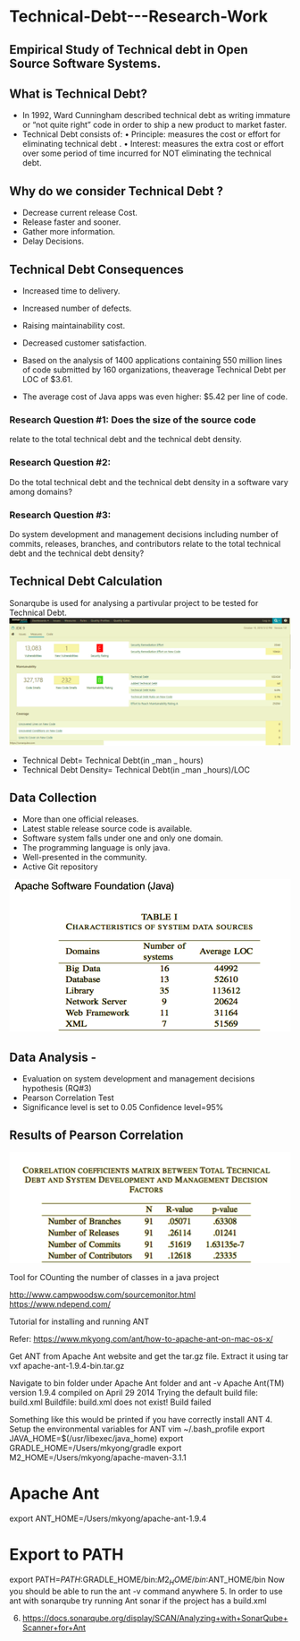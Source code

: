 # Technical-Debt---Research-Work

## Empirical Study of Technical debt in Open Source Software Systems.

## What is Technical Debt?
- In 1992, Ward Cunningham described technical debt as
writing immature or “not quite right” code in order to ship a
new product to market faster.
- Technical Debt consists of:
  • Principle: measures the cost or effort for eliminating technical
  debt .
  • Interest: measures the extra cost or effort over some period of
  time incurred for NOT eliminating the technical debt.
  
## Why do we consider Technical Debt ?
- Decrease current release Cost.
- Release faster and sooner.
- Gather more information.
- Delay Decisions.

## Technical Debt Consequences
- Increased time to delivery.
- Increased number of defects.
- Raising maintainability cost.
- Decreased customer satisfaction. 

- Based on the analysis of 1400 applications containing 550 million lines of code submitted by 160 organizations, theaverage Technical Debt per LOC of $3.61.
- The average cost of Java apps was even higher: $5.42 per line of code. 

### Research Question #1: Does the size of the source code
relate to the total technical debt and the technical debt density.
### Research Question #2: 
Do the total technical debt and the technical debt density in a software vary among domains?
### Research Question #3: 
Do system development and management decisions including number of commits, releases, branches, and contributors relate to the total technical debt and the technical debt density?

## Technical Debt Calculation
 Sonarqube is used for analysing a partivular project to be tested for Technical Debt.
![SonarqubeAnalysis](./imgs/sonar.png)
 - Technical Debt= Technical Debt(in _man _ hours)
 - Technical Debt Density= Technical Debt(in _man _hours)/LOC
 
 ## Data Collection
- More than one official releases.
- Latest stable release source code is available.
- Software system falls under one and only one domain.
- The programming language is only java.
- Well-presented in the community.
- Active Git repository

![Data Collection using Apache](./imgs/DataCollection.png)

## Data Analysis - 
- Evaluation on system development and management decisions hypothesis (RQ#3)
- Pearson Correlation Test
- Significance level is set to 0.05 Confidence level=95%

## Results of Pearson Correlation
![PearsonResults](./imgs/PearsonResult.png)



Tool for COunting the number of classes in a java project

http://www.campwoodsw.com/sourcemonitor.html
https://www.ndepend.com/


Tutorial for installing and running ANT 

Refer: https://www.mkyong.com/ant/how-to-apache-ant-on-mac-os-x/

Get ANT from Apache Ant website and get the tar.gz file.
Extract it using tar vxf apache-ant-1.9.4-bin.tar.gz


Navigate to bin folder under Apache Ant folder and 
ant -v
Apache Ant(TM) version 1.9.4 compiled on April 29 2014
Trying the default build file: build.xml
Buildfile: build.xml does not exist!
Build failed


Something like this would be printed if you have correctly install ANT
4. Setup the environmental variables for ANT
vim ~/.bash_profile
export JAVA_HOME=$(/usr/libexec/java_home)
export GRADLE_HOME=/Users/mkyong/gradle
export M2_HOME=/Users/mkyong/apache-maven-3.1.1

# Apache Ant
export ANT_HOME=/Users/mkyong/apache-ant-1.9.4

# Export to PATH
export PATH=$PATH:$GRADLE_HOME/bin:$M2_HOME/bin:$ANT_HOME/bin
Now you should be able to run the ant -v  command anywhere
5. In order to use ant with sonarqube try running 
 Ant sonar if the project has a build.xml


6. https://docs.sonarqube.org/display/SCAN/Analyzing+with+SonarQube+Scanner+for+Ant
